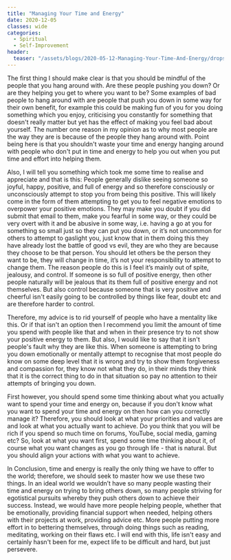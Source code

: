```yaml
---
title: "Managing Your Time and Energy"
date: 2020-12-05
classes: wide
categories:
  - Spiritual
  - Self-Improvement
header:
  teaser: "/assets/blogs/2020-05-12-Managing-Your-Time-And-Energy/drops-of-water-578897_1920-768x512.jpg"
---
```


The first thing I should make clear is that you should be mindful of the people that you hang around with. Are these people pushing you down? Or are they helping you get to where you want to be? Some examples of bad people to hang around with are people that push you down in some way for their own benefit, for example this could be making fun of you for you doing something which you enjoy, criticising you constantly for something that doesn't really matter but yet has the effect of making you feel bad about yourself. The number one reason in my opinion as to why most people are the way they are is because of the people they hang around with. Point being here is that you shouldn't waste your time and energy hanging around with people who don't put in time and energy to help you out when you put time and effort into helping them.

Also, I will tell you something which took me some time to realise and appreciate and that is this: People generally dislike seeing someone so joyful, happy, positive, and full of energy and so therefore consciously or unconsciously attempt to stop you from being this positive. This will likely come in the form of them attempting to get you to feel negative emotions to overpower your positive emotions. They may make you doubt if you did submit that email to them, make you fearful in some way, or they could be very overt with it and be abusive in some way, i.e. having a go at you for something so small just so they can put you down, or it’s not uncommon for others to attempt to gaslight you, just know that in them doing this they have already lost the battle of good vs evil, they are who they are because they choose to be that person. You should let others be the person they want to be, they will change in time, it’s not your responsibility to attempt to change them. The reason people do this is I feel it’s mainly out of spite, jealousy, and control. If someone is so full of positive energy, then other people naturally will be jealous that its them full of positive energy and not themselves. But also control because someone that is very positive and cheerful isn't easily going to be controlled by things like fear, doubt etc and are therefore harder to control. 

Therefore, my advice is to rid yourself of people who have a mentality like this. Or if that isn't an option then I recommend you limit the amount of time you spend with people like that and when in their presence try to not show your positive energy to them. But also, I would like to say that it isn't people's fault why they are like this. When someone is attempting to bring you down emotionally or mentally attempt to recognise that most people do know on some deep level that it is wrong and try to show them forgiveness and compassion for, they know not what they do, in their minds they think that it is the correct thing to do in that situation so pay no attention to their attempts of bringing you down. 

First however, you should spend some time thinking about what you actually want to spend your time and energy on, because if you don't know what you want to spend your time and energy on then how can you correctly manage it? Therefore, you should look at what your priorities and values are and look at what you actually want to achieve. Do you think that you will be rich if you spend so much time on forums, YouTube, social media, gaming etc? So, look at what you want first, spend some time thinking about it, of course what you want changes as you go through life - that is natural. But you should align your actions with what you want to achieve.  

In Conclusion, time and energy is really the only thing we have to offer to the world; therefore, we should seek to master how we use these two things. In an ideal world we wouldn’t have so many people wasting their time and energy on trying to bring others down, so many people striving for egotistical pursuits whereby they push others down to achieve their success. Instead, we would have more people helping people, whether that be emotionally, providing financial support when needed, helping others with their projects at work, providing advice etc. More people putting more effort in to bettering themselves, through doing things such as reading, meditating, working on their flaws etc. I will end with this, life isn't easy and certainly hasn't been for me, expect life to be difficult and hard, but just persevere.   

